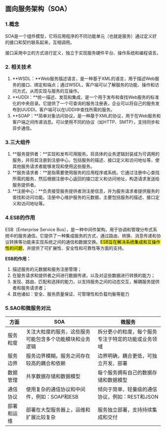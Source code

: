 ## 面向服务架构（SOA）

### 1.概念

SOA是一个组件模型，它将应用程序的不同功能单元（也就是服务）通过定义好的接口和契约联系起来，互相调用。

接口采用中立的方式进行定义，独立于实现服务硬件平台、操作系统和编程语言。

### 2. 相关技术

1. **WSDL：**Web服务描述语言，是一种基于XML的语言，用于描述Web服务的接口、绑定和端点；通过WSDL，客户端可以了解服务的功能、操作和访问方式，从而实现与服务的互操作。
2. **UDDI：**统一描述、发现和集成，是一个用于发布和查找Web服务的标准化的中央目录。它提供了一个可查询的服务注册表，企业可以将自己的服务发布到UUDDI，客户端可以在UDDI中查找所需的服务。
3. **SOAP：**简单对象访问协议，是一种基于XML的协议，用于在Web服务和客户端之间传递消息。可以使用不同的协议（如HTTP、SMTP），支持同步和异步通信。


### 3.三大组件
1. **服务提供者：**实现和发布可用服务。将具体的业务逻辑封装成为可调用的服务，并将其注册到注册中心，包括服务的描述、接口定义和访问地址等，使其他服务请求者能够发现和使用这些服务。
2. **服务请求者：**是指需要使用服务的应用程序或系统。它通过注册中心查找所需的服务，然后根据注册中心返回的接口定义和访问地址，构造请求发送给服务提供者。
3. **注册中心：**负责接受服务提供者测注册信息，并为服务请求者提供服务的查找和访问功能。注册中心维护服务的元数据，主要包括服务的描述、接口定义和访问地址等。

### 4.ESB的作用

ESB（Enterprise Service Bus），是一种中间件架构，用于协调和管理分布式系统中的服务通信。它提供了一种集成服务的方式，通过路由、转换、消息传递和协议转换等功能来实现系统之间的通信和数据交换。<mark>ESB旨在解决系统集成和互操作性的问题</mark>，并提供了可扩展性、安全性和可靠性等方面的支持。

**ESB的作用：**

1. 描述服务的元数据和服务注册管理；
2. 在服务请求和提供者之间进行数据传递，以及对这些数据进行转换的能力；
3. 发现、路由、匹配和选择的能力，以支持服务之间的动态交互，解耦服务提供者和服务请求者；
4. 其他诸如：安全、服务质量保证、可管理性和负载均衡等能力

### 5.SAO和微服务对比

|方面|SOA|微服务|
|-|-|-|
|服务粒度|关注大粒度的服务，这些服务可能包含多个功能模块和业务逻辑|拆分更小的粒度，每个服务专注于特定的功能或业务领域|
|服务边界|服务边界模糊。服务之间存在较高的耦合和依赖|边界明确，耦合更低，可独立开发、部署|
|数据管理|共享数据存储和数据模型|每个服务拥有自己的数据存储和数据模型|
|通信协议|使用复杂的通信协议和中间件，例如：SOAP和ESB|倾向于简单、轻量级的通信协议，例如：REST和JSON|
|部署和运维|部署在大型服务器上，运维和扩展比较复杂|服务独立部署，支持持续集成和交付|